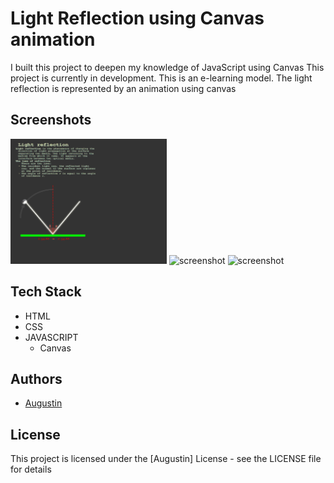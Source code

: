 
# Light Reflection using Canvas animation

I built this project to deepen my knowledge of JavaScript using Canvas
This project is currently in development. This is an e-learning model. The light reflection is represented by an animation using canvas





## Screenshots
<p>
<img src = "prscr1l.png"  alt ="screenshot" width = "250"/>
<img src = "https://github.com/Gusty-programmer/Light Reflection using Canvas/blob/master/prscr2l.png"  alt ="screenshot" width = "250"/>
<img src = "https://github.com/Gusty-programmer/Light Reflection using Canvas/blob/master/prscr3l.png"  alt ="screenshot" width = "250"/>

## Tech Stack

- HTML
- CSS
- JAVASCRIPT
  - Canvas
    


## Authors

- [Augustin](https://github.com/Gusty-programmer)





    

## License

This project is licensed under the [Augustin] License - see the LICENSE file for details
